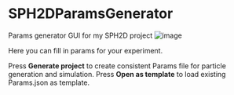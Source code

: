 # SPH2DParamsGenerator
Params generator GUI for my SPH2D project
![image](https://github.com/RackotRR/SPH2DParamsGenerator/assets/60754292/5b72f146-3a60-41fe-ab36-f744a1f17494)

Here you can fill in params for your experiment. 

Press **Generate project** to create consistent Params file for particle generation and simulation. 
Press **Open as template** to load existing Params.json as template.
